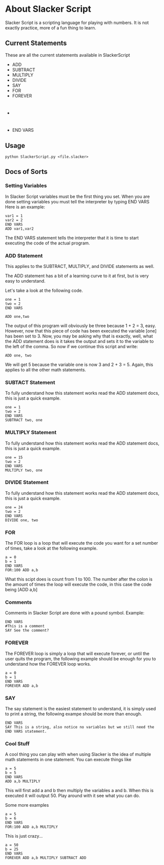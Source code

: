 About Slacker Script
===================

Slacker Script is a scripting language for playing with numbers. It is not exactly practice, more of a fun thing to learn.

Current Statements
------------------

These are all the current statements available in SlackerScript

* ADD
* SUBTRACT
* MULTIPLY
* DIVIDE
* SAY
* FOR
* FOREVER
* #
* END VARS

Usage
-----

    python SlackerScript.py <file.slacker>

Docs of Sorts
-------------

### Setting Variables

In Slacker Script variables must be the first thing you set. When you are done setting variables you must tell the interpreter by typing
    END VARS
Here is an example:

    var1 = 1
    var2 = 2
    END VARS
    ADD var1,var2

The END VARS statement tells the interpreter that it is time to start executing the code of the actual program.

### ADD Statement

This applies to the SUBTRACT, MULTIPLY, and DIVIDE statements as well.

The ADD statement has a bit of a learning curve to it at first, but is very easy to understand.

Let's take a look at the following code.

    one = 1
    two = 2
    END VARS

    ADD one,two

The output of this program will obviously be three because 1 + 2 = 3, easy. However, now that this piece of code has been executed the variable [one] has been set to 3. Now, you may be asking why that is exactly, well, what the ADD statement does is it takes the output and sets it to the variable to the left of the comma. So now if we continue this script and write:

    ADD one, two

We will get 5 because the variable one is now 3 and 2 + 3 = 5.
Again, this applies to all the other math statements.

### SUBTACT Statement

To fully understand how this statement works read the ADD statement docs, this is just a quick example.

    one = 1
    two = 2
    END VARS
    SUBTRACT two, one


### MULTIPLY Statement

To fully understand how this statement works read the ADD statement docs, this is just a quick example.

    one = 15
    two = 2
    END VARS
    MULTIPLY two, one

### DIVIDE Statement

To fully understand how this statement works read the ADD statement docs, this is just a quick example.

    one = 24
    two = 2
    END VARS
    DIVIDE one, two

### FOR 

The FOR loop is a loop that will execute the code you want for a set number of times, take a look at the following example.

    a = 0
    b = 1
    END VARS
    FOR:100 ADD a,b

What this scipt does is count from 1 to 100. The number after the colon is the amount of times the loop will execute the code, in this case the code being [ADD a,b]


### Comments

Comments in Slacker Script are done with a pound symbol. Example:

    END VARS
    #This is a comment
    SAY See the comment?

### FOREVER

The FOREVER loop is simply a loop that will execute forever, or until the user quits the program, the following example should be enough for you to understand how the FOREVER loop works.

    a = 0
    b = 1
    END VARS
    FOREVER ADD a,b

### SAY

The say statement is the easiest statement to understand, it is simply used to print a string, the following exampe should be more than enough.

    END VARS
    SAY This is a string, also notice no variables but we still need the END VARS statement.

### Cool Stuff

A cool thing you can play with when using Slacker is the idea of multiple math statements in one statement. You can execute things like 

    a = 5
    b = 5
    END VARS
    ADD a,b MULTIPLY

This will first add a and b then multiply the variables a and b. When this is executed it will output 50. Play around with it see what you can do.

Some more examples

    a = 5
    b = 6
    END VARS
    FOR:100 ADD a,b MULTIPLY

This is just crazy...


    a = 50
    b = 25
    END VARS
    FOREVER ADD a,b MULTIPLY SUBTRACT ADD

